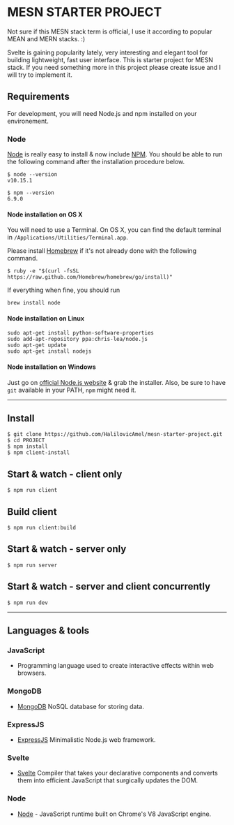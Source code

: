 # MESN STARTER PROJECT

Not sure if this MESN stack term is official, I use it according to popular MEAN and MERN stacks. :)

Svelte is gaining popularity lately, very interesting and elegant tool for building lightweight, fast user interface. 
This is starter project for MESN stack. If you need something more in this project please create issue and I will try to implement it.

## Requirements

For development, you will need Node.js and npm installed on your environement.

### Node

[Node](http://nodejs.org/) is really easy to install & now include [NPM](https://npmjs.org/).
You should be able to run the following command after the installation procedure
below.

    $ node --version
    v10.15.1

    $ npm --version
    6.9.0

#### Node installation on OS X

You will need to use a Terminal. On OS X, you can find the default terminal in
`/Applications/Utilities/Terminal.app`.

Please install [Homebrew](http://brew.sh/) if it's not already done with the following command.

    $ ruby -e "$(curl -fsSL https://raw.github.com/Homebrew/homebrew/go/install)"

If everything when fine, you should run

    brew install node

#### Node installation on Linux

    sudo apt-get install python-software-properties
    sudo add-apt-repository ppa:chris-lea/node.js
    sudo apt-get update
    sudo apt-get install nodejs

#### Node installation on Windows

Just go on [official Node.js website](http://nodejs.org/) & grab the installer.
Also, be sure to have `git` available in your PATH, `npm` might need it.

---

## Install

    $ git clone https://github.com/HalilovicAmel/mesn-starter-project.git
    $ cd PROJECT
    $ npm install
    $ npm client-install


## Start & watch - client only

    $ npm run client

## Build client

    $ npm run client:build

## Start & watch - server only

    $ npm run server

## Start & watch - server and client concurrently

    $ npm run dev

---

## Languages & tools

### JavaScript

- Programming language used to create interactive effects within web browsers.

### MongoDB

- [MongoDB](https://www.mongodb.com/) NoSQL database for storing data.

### ExpressJS

- [ExpressJS](https://expressjs.com/) Minimalistic Node.js web framework.

### Svelte

- [Svelte](https://svelte.dev/) Compiler that takes your declarative components and converts them into efficient JavaScript that surgically updates the DOM.

### Node

- [Node](https://nodejs.org) - JavaScript runtime built on Chrome's V8 JavaScript engine.